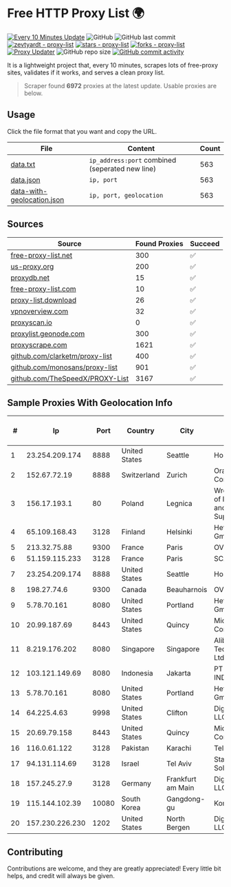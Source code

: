 
# Free HTTP Proxy List 🌍

[![Every 10 Minutes Update](https://github.com/mertguvencli/http-proxy-list/actions/workflows/main.yml/badge.svg?branch=main)](https://github.com/mertguvencli/http-proxy-list/actions/workflows/main.yml)
![GitHub](https://img.shields.io/github/license/mertguvencli/http-proxy-list)
![GitHub last commit](https://img.shields.io/github/last-commit/mertguvencli/http-proxy-list)
[![zevtyardt - proxy-list](https://img.shields.io/static/v1?label=zevtyardt&message=proxy-list&color=blue&logo=github)](https://github.com/zevtyardt/proxy-list "Go to GitHub repo")
[![stars - proxy-list](https://img.shields.io/github/stars/zevtyardt/proxy-list?style=social)](https://github.com/zevtyardt/proxy-list)
[![forks - proxy-list](https://img.shields.io/github/forks/zevtyardt/proxy-list?style=social)](https://github.com/zevtyardt/proxy-list)
[![Proxy Updater](https://github.com/zevtyardt/proxy-list/workflows/Proxy%20Updater/badge.svg)](https://github.com/zevtyardt/proxy-list/actions?query=workflow:"Proxy+Updater")
![GitHub repo size](https://img.shields.io/github/repo-size/zevtyardt/proxy-list)
[![GitHub commit activity](https://img.shields.io/github/commit-activity/m/zevtyardt/proxy-list?logo=commits)](https://github.com/zevtyardt/proxy-list/commits/main)

It is a lightweight project that, every 10 minutes, scrapes lots of free-proxy sites, validates if it works, and serves a clean proxy list.

> Scraper found **6972** proxies at the latest update. Usable proxies are below.

## Usage

Click the file format that you want and copy the URL.

|File|Content|Count|
|----|-------|-----|
|[data.txt](https://raw.githubusercontent.com/mertguvencli/http-proxy-list/main/proxy-list/data.txt)|`ip_address:port` combined (seperated new line)|563|
|[data.json](https://raw.githubusercontent.com/mertguvencli/http-proxy-list/main/proxy-list/data.json)|`ip, port`|563|
|[data-with-geolocation.json](https://raw.githubusercontent.com/mertguvencli/http-proxy-list/main/proxy-list/data-with-geolocation.json)|`ip, port, geolocation`|563|

## Sources

|Source|Found Proxies|Succeed|
|------|-------------|-------|
|[free-proxy-list.net](https://free-proxy-list.net)|300|✅|
|[us-proxy.org](https://www.us-proxy.org)|200|✅|
|[proxydb.net](http://proxydb.net)|15|✅|
|[free-proxy-list.com](https://free-proxy-list.com/?page=&port=&type%5B%5D=http&type%5B%5D=https&up_time=0&search=Search)|10|✅|
|[proxy-list.download](https://www.proxy-list.download/HTTP)|26|✅|
|[vpnoverview.com](https://vpnoverview.com/privacy/anonymous-browsing/free-proxy-servers)|32|✅|
|[proxyscan.io](https://www.proxyscan.io)|0|✅|
|[proxylist.geonode.com](https://proxylist.geonode.com/api/proxy-list?limit=300&page=1&sort_by=lastChecked&sort_type=desc&protocols=http,https)|300|✅|
|[proxyscrape.com](https://api.proxyscrape.com/v2/?request=displayproxies&protocol=http&timeout=10000&country=all&ssl=all&anonymity=all)|1621|✅|
|[github.com/clarketm/proxy-list](https://raw.githubusercontent.com/clarketm/proxy-list/master/proxy-list-raw.txt)|400|✅|
|[github.com/monosans/proxy-list](https://raw.githubusercontent.com/monosans/proxy-list/main/proxies/http.txt)|901|✅|
|[github.com/TheSpeedX/PROXY-List](https://raw.githubusercontent.com/TheSpeedX/PROXY-List/master/http.txt)|3167|✅|


## Sample Proxies With Geolocation Info

|#|Ip|Port|Country|City|Internet Service Provider|
|-|--|----|-------|----|-------------------------|
|1|23.254.209.174|8888|United States|Seattle|Hostwinds LLC.|
|2|152.67.72.19|8888|Switzerland|Zurich|Oracle Corporation|
|3|156.17.193.1|80|Poland|Legnica|Wroclaw Centre of Networking and Supercomputing|
|4|65.109.168.43|3128|Finland|Helsinki|Hetzner Online GmbH|
|5|213.32.75.88|9300|France|Paris|OVH SAS|
|6|51.159.115.233|3128|France|Paris|SCALEWAY|
|7|23.254.209.174|8888|United States|Seattle|Hostwinds LLC.|
|8|198.27.74.6|9300|Canada|Beauharnois|OVH SAS|
|9|5.78.70.161|8080|United States|Portland|Hetzner Online GmbH|
|10|20.99.187.69|8443|United States|Quincy|Microsoft Corporation|
|11|8.219.176.202|8080|Singapore|Singapore|Alibaba (US) Technology Co., Ltd.|
|12|103.121.149.69|8080|Indonesia|Jakarta|PT EMERIO INDONESIA|
|13|5.78.70.161|8080|United States|Portland|Hetzner Online GmbH|
|14|64.225.4.63|9998|United States|Clifton|DigitalOcean, LLC|
|15|20.69.79.158|8443|United States|Quincy|Microsoft Corporation|
|16|116.0.61.122|3128|Pakistan|Karachi|Telecard|
|17|94.131.114.69|3128|Israel|Tel Aviv|Stark Industries Solutions LTD|
|18|157.245.27.9|3128|Germany|Frankfurt am Main|DigitalOcean, LLC|
|19|115.144.102.39|10080|South Korea|Gangdong-gu|Korea Telecom|
|20|157.230.226.230|1202|United States|North Bergen|DigitalOcean, LLC|



## Contributing

Contributions are welcome, and they are greatly appreciated! Every
little bit helps, and credit will always be given.

